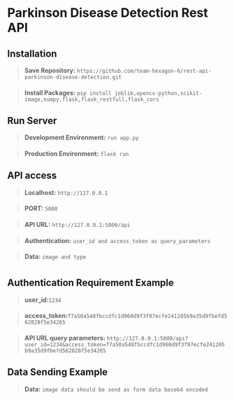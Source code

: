 # Parkinson Disease Detection Rest API


## Installation 

>**Save Repository:** `https://github.com/team-hexagon-6/rest-api-parkinson-disease-detection.git`
####
>**Install Packages:** `pip install joblib,opencv-python,scikit-image,numpy,flask,flask_restfull,flask_cors`


## Run Server

>**Development Environment:** `run app.py`
####
>**Production Environment:** `flask run`


## API access

>**Localhost:** `http://127.0.0.1`
####
>**PORT:** `5000`
####
>**API URL:** `http://127.0.0.1:5000/api`
####
>**Authentication:** `user_id and access_token as query_parameters`
####
>**Data:** `image and type`

#
##  Authentication Requirement Example
>**user_id:**`1234`
####
>**access_token:**`f7a50a548fbccdfc1d960d9f3f97ecfe241205b9a35d9fbefd562828f5e34265`
####
>**API URL query parameters:** `http://127.0.0.1:5000/api?user_id=1234&access_token=f7a50a548fbccdfc1d960d9f3f97ecfe241205b9a35d9fbefd562828f5e34265`


## Data Sending Example
>**Data:** `image data should be send as form data base64 encoded`
